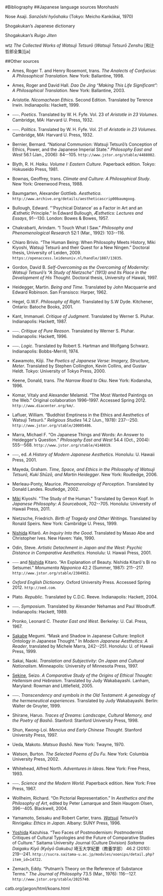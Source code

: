 [sc]: class:smallcaps

#Bibliography
##Japanese language sources
Morohashi

Nose Asaji. *Sanzōshi hyōshaku* (Tokyo: Meicho Kankōkai, 1970)

Shogakukan’s Japanese dictionary

Shogakukan’s _Ruigo Jiten_

wtz _The Collected Works of Watsuji Tetsurō_ (_Watsuji Tetsurō Zenshu_ [和辻哲郎全集][ja]

##Other sources
* Ames, Roger T. and Henry Rosemont, trans. _The Analects of Confucius: A Philosophical Translation_. New York: Ballantine, 1998.

* Ames, Roger and David Hall. _Dao De Jing “Making This Life Significant”: A Philosophical Translation_. New York: Ballantine, 2003.

* Aristotle. _Nicomachean Ethics_. Second Edition. Translated by Terence Irwin. Indianapolis: Hackett, 1999.

* ⎯⎯⎯. _Poetics_. Translated by W. H. Fyfe. Vol. 23 of *Aristotle in 23 Volumes*. Cambridge, MA: Harvard U. Press, 1932.

* ⎯⎯⎯. _Politics_. Translated by W. H. Fyfe. Vol. 21 of *Aristotle in 23 Volumes*. Cambridge, MA: Harvard U. Press, 1932.

* Bernier, Bernard. “National Communion: Watsuji Tetsurō’s Conception of Ethics, Power, and the Japanese Imperial State.” _Philosophy East and West_ 56.1 (Jan., 2006): 84--105. `http://www.jstor.org/stable/4488002`.

* Blyth, R. H. _Haiku. Volume I: Eastern Culture_. Paperback edition. Tokyo: Hokuseido Press, 1981.

* Bownas, Geoffrey, trans. _Climate and Culture: A Philosophical Study_. New York: Greenwood Press, 1988.

* Baumgarten, Alexander Gottlieb. *Aesthetica*. `http://www.archive.org/details/aestheticascrip00baumgoog`.

* Bullough, Edward. “ ‘Psychical Distance’ as a Factor in Art and an Æsthetic Principle.” In Edward Bullough, _Æsthetics: Lectures and Essays_, 91--130. London: Bowes & Bowes, 1957.

* Chakrabarti, Arindam. “I Touch What I Saw.” _Philosophy and Phenomenological Research_ 52:1 (Mar., 1992): 103--116.

* Chiaro Brivio. “The Human Being: When Philosophy Meets History, Miki Kiyoshi, Watsuji Tetsurō and their Quest for a New Ningen.” Doctoral thesis, University of Leiden, 2009. `https://openaccess.leidenuniv.nl/handle/1887/13835`.

* Gordon, David B. _Self-Overcoming as the Overcoming of Modernity: Watsuji Tetsurō’s “A Study of Nietzsche” (1913) and Its Place in the Development of His Thought_. Doctoral thesis, University of Hawaii, 1997.

* Heidegger, Martin. _Being and Time_. Translated by John Macquarrie and Edward Robinson. San Fransisco: Harper, 1962.

* Hegel, G.W.F. *Philosophy of Right*. Translated by S.W Dyde. Kitchener, Ontario: Batoche Books, 2001.

* Kant, Immanuel. _Critique of Judgment_. Translated by Werner S. Pluhar. Indianapolis: Hackett, 1987.

* ⎯⎯⎯. _Critique of Pure Reason_. Translated by Werner S. Pluhar. Indianapolis: Hackett, 1996.
* ⎯⎯⎯. _Logic_. Translated by Robert S. Hartman and Wolfgang Schwarz. 		Indianapolis: Bobbs-Merrill, 1974.

* Kawamoto, Kōji. _The Poetics of Japanese Verse: Imagery, Structure, Meter_. Translated by Stephen Collington, Kevin Collins, and Gustav Heldt. Tokyo: University of Tokyo Press, 2000.

* Keene, Donald, trans. _The Narrow Road to Oku_. New York: Kodansha, 1996.

* Komar, Vitaly and Alexander Melamid. “The Most Wanted Paintings on the Web.” Original collaboration 1996–1997. Accessed Spring 2012. `http://www.diacenter.org/km/`.

* Lafluer, William. “Buddhist Emptiness in the Ethics and Aesthetics of Watsuji Tetsurō.” _Religious Studies_ 14.2 (Jun., 1978): 237--250. `http://www.jstor.org/stable/20005486`.

* Marra, Michael F. “On Japanese Things and Words: An Answer to Heidegger's Question.” *Philosophy East and West* 54.4 (Oct., 2004): 555--568. `http://www.jstor.org/stable/4148019`.

* ⎯⎯⎯, ed. _A History of Modern Japanese Aesthetics_. Honolulu: U. Hawaii Press, 2001.

* Mayeda, Graham. _Time, Space, and Ethics in the Philosophy of Watsuji Tetsurō, Kuki Shūzō, and Martin Heidegger_. New York: Routledge, 2006.

* Merleau-Ponty, Maurice. _Phenomenology of Perception_. Translated by Donald Landes. Routledge, 2002.

* [Miki][sc] Kiyoshi. "The Study of the Human." Translated by Gereon Kopf. In _Japanese Philosophy: A Sourcebook_, 702--705. Honolulu: University of Hawaii Press, 2011.

* Nietzsche, Friedrich. _Birth of Tragedy and Other Writings_. Translated by Ronald Speirs. New York: Cambridge U. Press, 1999.

* [Nishida][sc] Kitarō. _An Inquiry Into the Good_. Translated by Masao Abe and Christopher Ives. New Haven: Yale, 1990.

* Odin, Steve. _Artistic Detachment in Japan and the West: Psychic Distance in Comparative Aesthetics_. Honolulu: U. Hawaii Press, 2001.

* ⎯⎯⎯ and [Nishida][sc] Kitaro. “An Explanation of Beauty. Nishida Kitarō's Bi no Setsumei.” *Monumenta Nipponica* 42.2 (Summer, 1987): 211--217. `http://www.jstor.org/stable/2384952`.

* _Oxford English Dictionary_. Oxford University Press. Accessed Spring 2012. `http://oed.com`.

* Plato. _Republic_. Translated by C.D.C. Reeve. Indianapolis: Hackett, 2004.

* ⎯⎯⎯. _Symposium_. Translated by Alexander Nehamas and Paul Woodruff. Indianapolis: Hackett, 1989.

* Pronko, Leonard C. _Theater East and West_. Berkeley: U. Cal. Press, 1967.

* [Sakabe][sc] Megumi. “Mask and Shadow in Japanese Culture: Implicit Ontology in Japanese Thought.” In _Modern Japanese Aesthetics: A Reader_, translated by Michele Marra, 242--251. Honolulu: U. of Hawaii Press, 1999.

* Sakai, Naoki. *Translation and Subjectivity: On Japan and Cultural Nationalism*. Minneapolis: University of Minnesota Press, 1997.

* [Sekine][sc], Seizo. _A Comparative Study of the Origins of Ethical Thought: Hellenism and Hebraism_. Translated by Judy Wakabayashi. Lanham, Maryland: Rowman and Littlefield, 2005.

* ⎯⎯⎯. _Transcendency and symbols in the Old Testament: A genealogy of the hermeneutical experiences_. Translated by Judy Wakabayashi. Berlin: Walter de Gruyter, 1999.

* Shirane, Haruo. _Traces of Dreams: Landscape, Cultural Memory, and the Poetry of Bashō_. Stanford: Stanford University Press, 1998.

* Shun, Kwong-Loi. _Mencius and Early Chinese Thought_. Stanford University Press, 1997.

* Ueda, Makoto. _Matsuo Bashō_. New York: Twayne, 1970.

* Watson, Burton. _The Selected Poems of Du Fu_. New York: Columbia University Press, 2002.

* Whitehead, Alfred North. _Adventures in Ideas_. New York: Free Press, 1993.

* ⎯⎯⎯. _Science and the Modern World_. Paperback edition. New York: Free Press, 1967.

* Wollheim, Richard. “On Pictorial Representation.” In *Aesthetics and the Philosophy of Art*, edited by Peter Lamarque and Stein Haugom Olsen, 396--405. Blackwell, 2004. 

* Yamamoto, Seisaku and Robert Carter, trans. _[Watsuji][sc] Tetsurō’s_ Rinrigaku: _Ethics in Japan_. Albany: SUNY Press, 1996. 

* [Yoshida][sc] Kazuhisa. “Two Faces of Postmodernism: Postmodernist Critiques of Cultural Typologies and the Future of Comparative Studies of Culture.” Saitama University Journal (Culture Division) _Saitama Daigaku Kiyō (Kyōyō Gakubu)_ 埼玉大学紀要（教養学部） 46.2 (2010): 219--241. `http://sucra.saitama-u.ac.jp/modules/xoonips/detail.php?item_id=14722`.

* Zemach, Eddy. “Putnam’s Theory on the Reference of Substance Terms.” _The Journal of Philosophy_ 73.5 (Mar., 1976): 116--127. `http://www.jstor.org/stable/2025740`.

catb.org/jargon/html/koans.html

